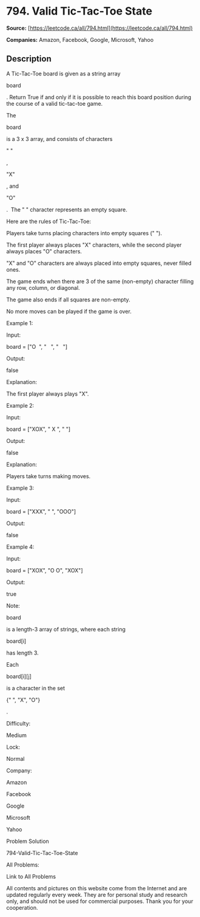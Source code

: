 # 794. Valid Tic-Tac-Toe State

**Source:** [https://leetcode.ca/all/794.html](https://leetcode.ca/all/794.html)

**Companies:** Amazon, Facebook, Google, Microsoft, Yahoo

## Description

A Tic-Tac-Toe board is given as a string array

board

. Return True if and only if
        it is possible to reach this board position during the course of a valid tic-tac-toe game.

The

board

is a 3 x 3 array, and consists of characters

"
        "

,

"X"

, and

"O"

.  The "
        " character represents an empty square.

Here are the rules of Tic-Tac-Toe:

Players take turns placing characters into empty squares (" ").

The first player always places "X" characters, while the second player always
            places "O" characters.

"X" and "O" characters are always placed into empty squares, never
            filled ones.

The game ends when there are 3 of the same (non-empty) character filling any row,
            column, or diagonal.

The game also ends if all squares are non-empty.

No more moves can be played if the game is over.

Example 1:

Input:

board = ["O  ", "   ", "   "]

Output:

false

Explanation:

The first player always plays "X".

Example 2:

Input:

board = ["XOX", " X ", "   "]

Output:

false

Explanation:

Players take turns making moves.

Example 3:

Input:

board = ["XXX", "   ", "OOO"]

Output:

false

Example 4:

Input:

board = ["XOX", "O O", "XOX"]

Output:

true

Note:

board

is a length-3 array of strings, where each string

board[i]

has length 3.

Each

board[i][j]

is a character in the set

{" ", "X",
            "O"}

.

Difficulty:

Medium

Lock:

Normal

Company:

Amazon

Facebook

Google

Microsoft

Yahoo

Problem Solution

794-Valid-Tic-Tac-Toe-State

All Problems:

Link to All Problems

All contents and pictures on this website come from the Internet and are updated regularly every week. They are for personal study and research only, and should not be used for commercial purposes. Thank you for your cooperation.

